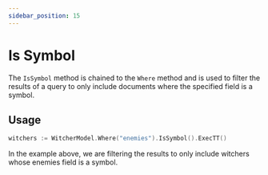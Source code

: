 ```yaml
---
sidebar_position: 15
---
```


# Is Symbol

The `IsSymbol` method is chained to the `Where` method and is used to filter the results of a query to only include documents where the specified field is a symbol.

## Usage

```go
witchers := WitcherModel.Where("enemies").IsSymbol().ExecTT()
```

In the example above, we are filtering the results to only include witchers whose enemies field is a symbol.
